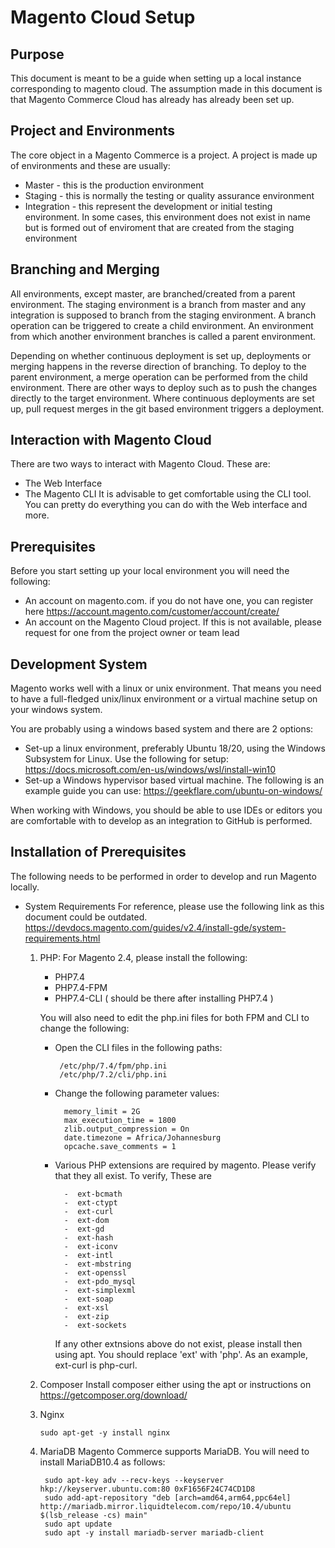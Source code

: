 # Magento Cloud Setup 

## Purpose
This document is meant to be a guide when setting up a local instance corresponding to magento cloud. The assumption made in this document is that Magento Commerce Cloud has already has already been set up. 

## Project and Environments
The core object in a Magento Commerce is  a project. A project is made up of environments and these are usually:

 - Master - this is the production environment 
 - Staging - this is normally the testing or quality assurance environment 
 - Integration - this represent the development or initial testing environment. In some cases, this environment does not exist in name but is formed out of enviroment that are created from the staging environment

## Branching and Merging
All environments, except master, are branched/created from a parent environment. The staging environment is a branch from master and any integration is supposed to branch from the staging environment. A branch operation can be triggered to create a child environment. An environment from which another environment branches is called a parent environment. 

Depending on whether continuous deployment is set up, deployments or merging happens in the reverse direction of branching. To deploy to the parent environment, a merge operation can be performed from the child environment.  There are other ways to deploy such as to push the changes directly to the target environment. Where continuous deployments are set up, pull request merges in the git based environment triggers a deployment.

## Interaction with Magento Cloud
There are two ways to interact with Magento Cloud. These are:

 - The Web Interface 
 - The Magento CLI
It is advisable to get comfortable using the CLI tool. You can pretty do everything you can do with the Web interface and more.

## Prerequisites 
Before you start setting up your local environment you will need the following:

 - An account on magento.com. if you do not have one, you can register here https://account.magento.com/customer/account/create/ 
 - An account on the Magento Cloud project. If this is not available, please request for one from the project owner or team lead


## Development System 
Magento works well with a linux or unix environment. That means you need to have a full-fledged unix/linux environment or a virtual machine setup on your windows system. 

You are probably using a windows based system and there are 2 options: 

 - Set-up a linux environment, preferably Ubuntu 18/20, using the Windows Subsystem for Linux. Use the following for setup: https://docs.microsoft.com/en-us/windows/wsl/install-win10
 - Set-up a Windows hypervisor based virtual machine. The following is an example guide you can use: https://geekflare.com/ubuntu-on-windows/ 
 
When working with Windows, you should be able to use IDEs or editors you are comfortable with to develop as an integration to GitHub is performed.

## Installation of Prerequisites
The following needs to be performed in order to develop and run Magento locally. 

 

 - System Requirements 
	 For reference, please use the following link as this document could be outdated. https://devdocs.magento.com/guides/v2.4/install-gde/system-requirements.html
	 
	 1. PHP: For Magento 2.4, please install the following:
		 - PHP7.4
		 - PHP7.4-FPM
		 - PHP7.4-CLI ( should be there after installing PHP7.4 )
		 
		  You will also need to edit the php.ini files for both FPM and CLI to change the following:
		 - Open the CLI files in the following paths:
		 
			    /etc/php/7.4/fpm/php.ini
			    /etc/php/7.2/cli/php.ini
		- Change the following parameter values:
		
			    memory_limit = 2G
			    max_execution_time = 1800
			    zlib.output_compression = On	
			    date.timezone = Africa/Johannesburg
			    opcache.save_comments = 1	
		- Various PHP extensions are required by magento. Please verify that they all exist. 
			To verify, 
			These are 
			
			    -  ext-bcmath
				-  ext-ctypt
				-  ext-curl
                -  ext-dom
				-  ext-gd
			    -  ext-hash
			    -  ext-iconv
			    -  ext-intl
				-  ext-mbstring
			    -  ext-openssl
			    -  ext-pdo_mysql
			    -  ext-simplexml
			    -  ext-soap
			    -  ext-xsl
			    -  ext-zip
			    -  ext-sockets
	
			If any other extnsions above do not exist, please install then using apt. You should replace 'ext' with 'php'. As an example, ext-curl is php-curl. 
	 2. Composer
		 Install composer either using the apt or instructions on https://getcomposer.org/download/
		 
	 3. Nginx

		    sudo apt-get -y install nginx 
		

	4. MariaDB 
		Magento Commerce supports MariaDB. You will need to install MariaDB10.4 as follows:
		

		    sudo apt-key adv --recv-keys --keyserver hkp://keyserver.ubuntu.com:80 0xF1656F24C74CD1D8
		    sudo add-apt-repository "deb [arch=amd64,arm64,ppc64el] http://mariadb.mirror.liquidtelecom.com/repo/10.4/ubuntu $(lsb_release -cs) main"
		    sudo apt update
		    sudo apt -y install mariadb-server mariadb-client

   

<!--stackedit_data:
eyJoaXN0b3J5IjpbNzcxMzUzMDkzLDM4NzEwMTYzOSwtMTE4Nz
cxMDY2NCwxMjI2MTg5ODQ5LDE5NTU1Mjg3N119
-->